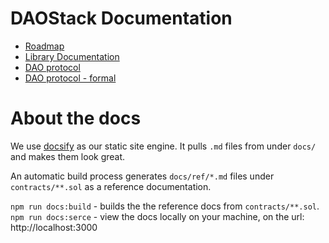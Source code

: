 # DAOStack Documentation

* [Roadmap](roadmap.md)
* [Library Documentation](library/README.md)
* [DAO protocol](DAO-protocol.md)
* [DAO protocol - formal](https://github.com/daostack/daostack/blob/master/docs/dao.pdf)

# About the docs

We use [docsify](https://docsify.js.org) as our static site engine. It pulls `.md` files from under `docs/` and makes them look great.

An automatic build process generates `docs/ref/*.md` files under `contracts/**.sol` as a reference documentation.

`npm run docs:build` - builds the the reference docs from `contracts/**.sol`.
`npm run docs:serce` - view the docs locally on your machine, on the url: http://localhost:3000
